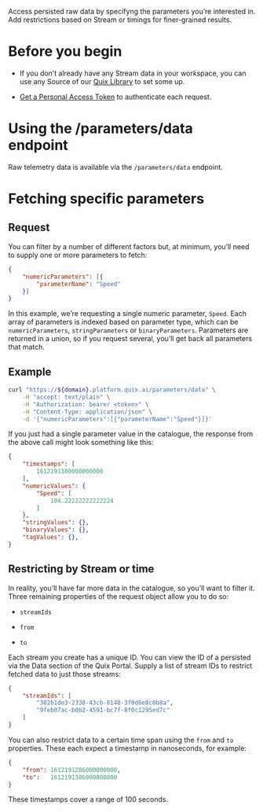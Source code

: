 Access persisted raw data by specifyng the parameters you’re interested
in. Add restrictions based on Stream or timings for finer-grained
results.

# Before you begin

  - If you don’t already have any Stream data in your workspace, you can
    use any Source of our [Quix
    Library](../../platform/samples/samples.md) to set some up.

  - [Get a Personal Access Token](authenticate.md)
    to authenticate each request.

# Using the /parameters/data endpoint

Raw telemetry data is available via the `/parameters/data` endpoint.

# Fetching specific parameters

## Request

You can filter by a number of different factors but, at minimum, you’ll
need to supply one or more parameters to fetch:

``` json
{
    "numericParameters": [{
        "parameterName": "Speed"
    }]
}
```

In this example, we’re requesting a single numeric parameter, `Speed`.
Each array of parameters is indexed based on parameter type, which can
be `numericParameters`, `stringParameters` or `binaryParameters`.
Parameters are returned in a union, so if you request several, you’ll
get back all parameters that match.

## Example

``` bash
curl "https://${domain}.platform.quix.ai/parameters/data" \
    -H "accept: text/plain" \
    -H "Authorization: bearer <token>" \
    -H "Content-Type: application/json" \
    -d '{"numericParameters":[{"parameterName":"Speed"}]}'
```

If you just had a single parameter value in the catalogue, the response
from the above call might look something like this:

``` json
{
    "timestamps": [
        1612191100000000000
    ],
    "numericValues": {
        "Speed": [
            104.22222222222224
        ]
    },
    "stringValues": {},
    "binaryValues": {},
    "tagValues": {},
}
```

## Restricting by Stream or time

In reality, you’ll have far more data in the catalogue, so you’ll want
to filter it. Three remaining properties of the request object allow you
to do so:

  - `streamIds`

  - `from`

  - `to`

Each stream you create has a unique ID. You can view the ID of a
persisted via the Data section of the Quix Portal. Supply a list of
stream IDs to restrict fetched data to just those streams:

``` json
{
    "streamIds": [
        "302b1de3-2338-43cb-8148-3f0d6e8c0b8a",
        "9feb07ac-b0b2-4591-bc7f-8f0c1295ed7c"
    ]
}
```

You can also restrict data to a certain time span using the `from` and
`to` properties. These each expect a timestamp in nanoseconds, for
example:

``` json
{
    "from": 1612191286000000000,
    "to":   1612191386000000000
}
```

These timestamps cover a range of 100 seconds.
